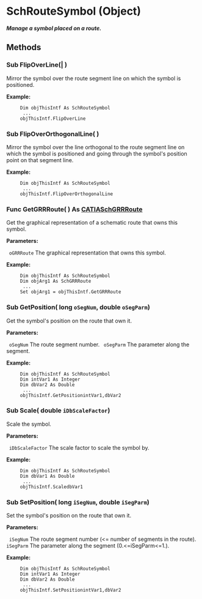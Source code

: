 # SchRouteSymbol (Object)

**_Manage a symbol placed on a route._**

## Methods

### Sub **FlipOverLine**(| )

   Mirror the symbol over the route segment line on which the symbol is positioned.

**Example:**

```VBScript
     Dim objThisIntf As SchRouteSymbol
      ...
     objThisIntf.FlipOverLine

```

### Sub **FlipOverOrthogonalLine**( )

   Mirror the symbol over the line orthogonal to the route segment line on which the symbol is positioned and going through the symbol's position point on that segment line.

**Example:**

```VBScript
     Dim objThisIntf As SchRouteSymbol
      ...
     objThisIntf.FlipOverOrthogonalLine

```

### Func **GetGRRRoute**( ) As [CATIASchGRRRoute](../CATSchPlatformInterfaces/interface_SchGRRRoute_24658.md)

   Get the graphical representation of a schematic route that owns this symbol.

**Parameters:**

` oGRRRoute`      The graphical representation that owns this symbol.

**Example:**

```VBScript
     Dim objThisIntf As SchRouteSymbol
     Dim objArg1 As SchGRRRoute
      ...
     Set objArg1 = objThisIntf.GetGRRRoute

```

### Sub **GetPosition**( long  `oSegNum`,  double  `oSegParm`)

   Get the symbol's position on the route that own it.

**Parameters:**

` oSegNum`      The route segment number.
` oSegParm`      The parameter along the segment.

**Example:**

```VBScript
     Dim objThisIntf As SchRouteSymbol
     Dim intVar1 As Integer
     Dim dbVar2 As Double
      ...
     objThisIntf.GetPositionintVar1,dbVar2

```

### Sub **Scale**( double  `iDbScaleFactor`)

   Scale the symbol.

**Parameters:**

` iDbScaleFactor`      The scale factor to scale the symbol by.

**Example:**

```VBScript
     Dim objThisIntf As SchRouteSymbol
     Dim dbVar1 As Double
      ...
     objThisIntf.ScaledbVar1

```

### Sub **SetPosition**( long  `iSegNum`,  double  `iSegParm`)

   Set the symbol's position on the route that own it.

**Parameters:**

` iSegNum`      The route segment number (<= number of segments in the route).
` iSegParm`      The parameter along the segment (0.<=iSegParm<=1.).

**Example:**

```VBScript
     Dim objThisIntf As SchRouteSymbol
     Dim intVar1 As Integer
     Dim dbVar2 As Double
      ...
     objThisIntf.SetPositionintVar1,dbVar2

```